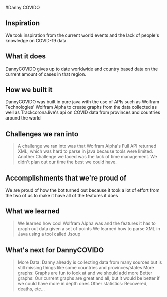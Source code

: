 #Danny COVIDO

## Inspiration
We took inspiration from the current world events and the lack of people's knowledge on COVID-19 data.

## What it does
DannyCOVIDO gives up to date worldwide and country based data on the current amount of cases in that region.

## How we built it
DannyCOVIDO was built in pure java with the use of APIs such as Wolfram Technologies' Wolfram Alpha to create graphs from the data collected as well as Trackcorona.live's api on COVID data from provinces and countries around the world

## Challenges we ran into
> A challenge we ran into was that Wolfram Alpha's Full API returned XML, which was hard to parse in java because tools were limited.
> Another Challenge we faced was the lack of time management. We didn't plan out our time the best we could have.

## Accomplishments that we're proud of
We are proud of how the bot turned out because it took a lot of effort from the two of us to make it have all of the features it does

## What we learned
> We learned how cool Wolfram Alpha was and the features it has to graph out data given a set of points
> We learned how to parse XML in Java using a tool called Jsoup

## What's next for DannyCOVIDO
> More Data: Danny already is collecting data from many sources but is still missing things like some countries and provinces/states
> More graphs: Graphs are fun to look at and we should add more
> Better graphs: Our current graphs are great and all, but it would be better if we could have more in depth ones
> Other statistics: Recovered, deaths, etc...
